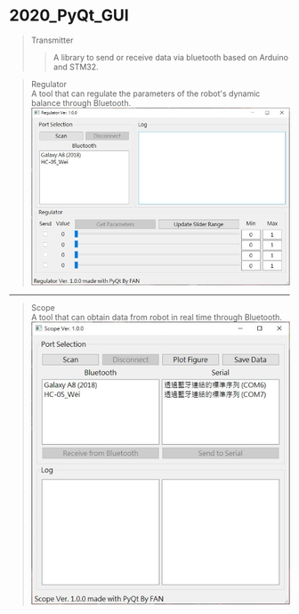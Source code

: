 # 2020_PyQt_GUI
>Transmitter  
>>A library to send or receive data via bluetooth based on Arduino and STM32.  

>Regulator  
A tool that can regulate the parameters of the robot's dynamic balance through Bluetooth.  
![image](https://github.com/ohitsujiwei/2020_PyQt_GUI/blob/master/image_Regulator.JPG)  
---
>Scope  
A tool that can obtain data from robot in real time through Bluetooth.  
![image](https://github.com/ohitsujiwei/2020_PyQt_GUI/blob/master/image_Scope.JPG)  
